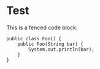 # Test

This is a fenced code block:

```"><img/onerror="alert('hacked')"src=.><span\class="
public class Foo() {
	public Foo(String bar) {
		System.out.println(bar);
	}
}
```

